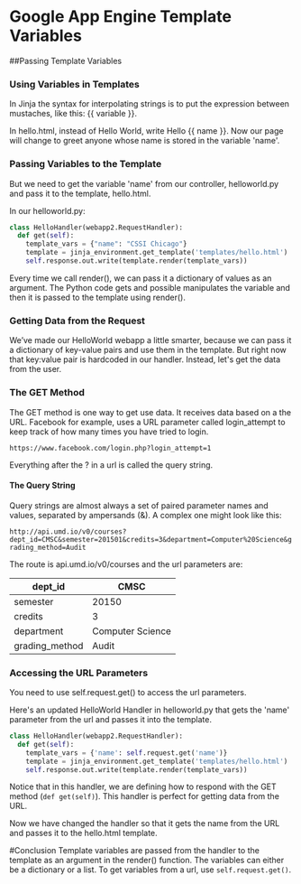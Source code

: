 # Google App Engine Template Variables
##Passing Template Variables

### Using Variables in Templates
In Jinja  the syntax for interpolating strings is to put the expression between mustaches, like this: {{ variable }}. 

In hello.html, instead of Hello World, write Hello {{ name }}. Now our page will change to greet anyone whose name is stored in the variable 'name'.

### Passing Variables to the Template
But we need to get the variable 'name' from our controller, helloworld.py and pass it to the template, hello.html.

In our helloworld.py:
```python
class HelloHandler(webapp2.RequestHandler):
  def get(self):
    template_vars = {"name": "CSSI Chicago"}
    template = jinja_environment.get_template('templates/hello.html')
    self.response.out.write(template.render(template_vars))
```
Every time we call render(), we can pass it a dictionary of values as an argument. The Python code gets and possible manipulates the variable and then it is passed to the template using render().


### Getting Data from the Request

We’ve made our HelloWorld webapp a little smarter, because we can pass it a dictionary of key-value pairs and use them in the template. But right now that key:value pair is hardcoded in our handler. Instead, let's get the data from the user.


### The GET Method
The GET method is one way to get use data. It receives data based on a the URL. Facebook for example, uses a URL parameter called login_attempt to keep track of how many times you have tried to login.

`https://www.facebook.com/login.php?login_attempt=1`

Everything after the ? in a url is called the query string. 

#### The Query String
Query strings are almost always a set of paired parameter names and values, separated by ampersands (&). A complex one might look like this:

`http://api.umd.io/v0/courses?dept_id=CMSC&semester=201501&credits=3&department=Computer%20Science&grading_method=Audit`

The route is api.umd.io/v0/courses and the url parameters are:

| dept_id       | CMSC        | 
| ------------- |-------------|
| semester      | 20150       | 
| credits       | 3           | 
| department     | Computer Science   | 
|grading_method|Audit|



### Accessing the URL Parameters
You need to use self.request.get() to access the url parameters.

Here's an updated HelloWorld Handler in helloworld.py that gets the 'name' parameter from the url and passes it into the template.
```python
class HelloHandler(webapp2.RequestHandler):
  def get(self):
    template_vars = {'name': self.request.get('name')}
    template = jinja_environment.get_template('templates/hello.html')
    self.response.out.write(template.render(template_vars))
```
Notice that in this handler, we are defining how to respond with the GET method (`def get(self)`). This handler is perfect for getting data from the URL. 

Now we have changed the handler so that it gets the name from the URL and passes it to the hello.html template.

#Conclusion
Template variables are passed from the handler to the template as an argument in the render() function. The variables can either be a dictionary or a list. To get variables from a url, use `self.request.get()`.

